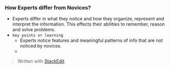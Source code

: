 

### How Experts differ from Novices?

- Experts differ in what they notice and how they organize, represent and interpret the information. This effects their abilities to remember, reason and solve problems.
- `key points or learning` 
	- Experts notice features and meaningful patterns of info that are not noticed by novices.
	- 
> Written with [StackEdit](https://stackedit.io/).
<!--stackedit_data:
eyJoaXN0b3J5IjpbMTY1MDUzNDIwN119
-->